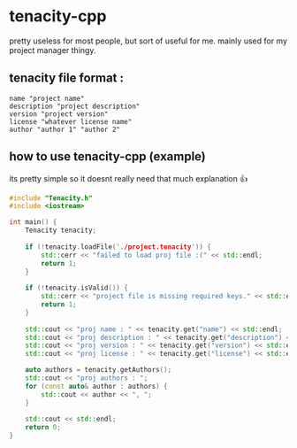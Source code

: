 # tenacity-cpp 
pretty useless for most people, but sort of useful for me. mainly used for my project manager thingy.

## tenacity file format :
```
name "project name"
description "project description"
version "project version"
license "whatever license name"
author "author 1" "author 2"
```

## how to use tenacity-cpp (example)
its pretty simple so it doesnt really need that much explanation 👍
```cpp
#include "Tenacity.h"
#include <iostream>

int main() {
    Tenacity tenacity;
    
    if (!tenacity.loadFile('./project.tenacity')) {
        std::cerr << "failed to load proj file :(" << std::endl;
        return 1;
    }
    
    if (!tenacity.isValid()) {
        std::cerr << "project file is missing required keys." << std::endl;
        return 1;
    }
    
    std::cout << "proj name : " << tenacity.get("name") << std::endl;
    std::cout << "proj description : " << tenacity.get("description") << std::endl;
    std::cout << "proj version : " << tenacity.get("version") << std::endl;
    std::cout << "proj license : " << tenacity.get("license") << std::endl;

    auto authors = tenacity.getAuthors();
    std::cout << "proj authors : ";
    for (const auto& author : authors) {
        std::cout << author << ", ";
    }
    
    std::cout << std::endl;
    return 0;
}
```